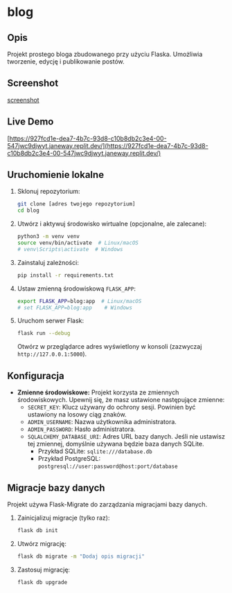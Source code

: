 # blog

## Opis

Projekt prostego bloga zbudowanego przy użyciu Flaska. Umożliwia tworzenie, edycję i publikowanie postów.

## Screenshot

[screenshot](screenshot.png)

## Live Demo

[https://927fcd1e-dea7-4b7c-93d8-c10b8db2c3e4-00-547jwc9djwyt.janeway.replit.dev/](https://927fcd1e-dea7-4b7c-93d8-c10b8db2c3e4-00-547jwc9djwyt.janeway.replit.dev/)

## Uruchomienie lokalne

1.  Sklonuj repozytorium:

    ```bash
    git clone [adres twojego repozytorium]
    cd blog
    ```

2.  Utwórz i aktywuj środowisko wirtualne (opcjonalne, ale zalecane):

    ```bash
    python3 -m venv venv
    source venv/bin/activate  # Linux/macOS
    # venv\Scripts\activate  # Windows
    ```

3.  Zainstaluj zależności:

    ```bash
    pip install -r requirements.txt
    ```

4.  Ustaw zmienną środowiskową `FLASK_APP`:

    ```bash
    export FLASK_APP=blog:app  # Linux/macOS
    # set FLASK_APP=blog:app    # Windows
    ```

5.  Uruchom serwer Flask:

    ```bash
    flask run --debug
    ```

    Otwórz w przeglądarce adres wyświetlony w konsoli (zazwyczaj `http://127.0.0.1:5000`).

## Konfiguracja

*   **Zmienne środowiskowe:** Projekt korzysta ze zmiennych środowiskowych. Upewnij się, że masz ustawione następujące zmienne:
    *   `SECRET_KEY`: Klucz używany do ochrony sesji. Powinien być ustawiony na losowy ciąg znaków.
    *   `ADMIN_USERNAME`: Nazwa użytkownika administratora.
    *   `ADMIN_PASSWORD`: Hasło administratora.
    *   `SQLALCHEMY_DATABASE_URI`: Adres URL bazy danych. Jeśli nie ustawisz tej zmiennej, domyślnie używana będzie baza danych SQLite.
        *   Przykład SQLite: `sqlite:///database.db`
        *   Przykład PostgreSQL: `postgresql://user:password@host:port/database`

## Migracje bazy danych

Projekt używa Flask-Migrate do zarządzania migracjami bazy danych.

1.  Zainicjalizuj migracje (tylko raz):

    ```bash
    flask db init
    ```

2.  Utwórz migrację:

    ```bash
    flask db migrate -m "Dodaj opis migracji"
    ```

3.  Zastosuj migrację:

    ```bash
    flask db upgrade
    ```
